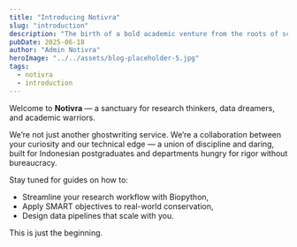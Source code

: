 ```yaml
---
title: "Introducing Notivra"
slug: "introduction"
description: "The birth of a bold academic venture from the roots of scientific grit."
pubDate: 2025-06-18
author: "Admin Notivra"
heroImage: "../../assets/blog-placeholder-5.jpg"
tags:
  - notivra
  - introduction
---
```


Welcome to **Notivra** — a sanctuary for research thinkers, data dreamers, and academic warriors.

We’re not just another ghostwriting service. We’re a collaboration between your curiosity and our technical edge — a union of discipline and daring, built for Indonesian postgraduates and departments hungry for rigor without bureaucracy.

Stay tuned for guides on how to:

- Streamline your research workflow with Biopython,
- Apply SMART objectives to real-world conservation,
- Design data pipelines that scale with you.

This is just the beginning.
